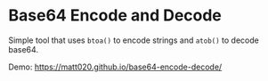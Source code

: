 # Base64 Encode and Decode
Simple tool that uses `btoa()` to encode strings and `atob()` to decode base64.

Demo: https://matt020.github.io/base64-encode-decode/
